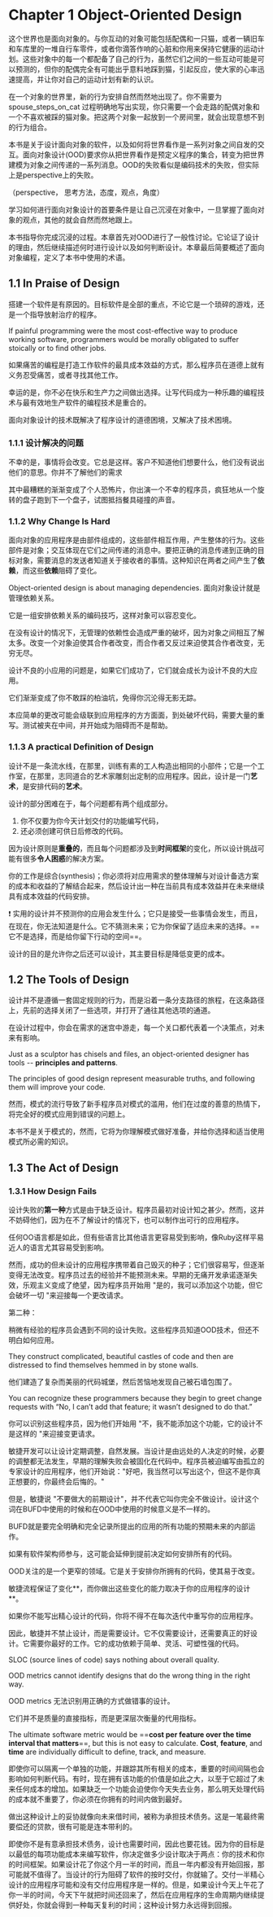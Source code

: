 # Chapter 1 Object-Oriented Design



这个世界也是面向对象的。与你互动的对象可能包括配偶和一只猫，或者一辆旧车和车库里的一堆自行车零件，或者你滴答作响的心脏和你用来保持它健康的运动计划。这些对象中的每一个都配备了自己的行为，虽然它们之间的一些互动可能是可以预测的，但你的配偶完全有可能出乎意料地踩到猫，引起反应，使大家的心率迅速提高，并让你对自己的运动计划有新的认识。



在一个对象的世界里，新的行为安排自然而然地出现了。你不需要为 spouse_steps_on_cat 过程明确地写出实现，你只需要一个会走路的配偶对象和一个不喜欢被踩的猫对象。把这两个对象一起放到一个房间里，就会出现意想不到的行为组合。



本书是关于设计面向对象的软件，以及如何将世界看作是一系列对象之间自发的交互。面向对象设计(OOD)要求你从把世界看作是预定义程序的集合，转变为把世界建模为对象之间传递的一系列消息。OOD的失败看似是编码技术的失败，但实际上是perspective上的失败。

（perspective， 思考方法，态度，观点，角度）

学习如何进行面向对象设计的首要条件是让自己沉浸在对象中，一旦掌握了面向对象的观点，其他的就会自然而然地跟上。

本书指导你完成沉浸的过程。本章首先对OOD进行了一般性讨论。它论证了设计的理由，然后继续描述何时进行设计以及如何判断设计。本章最后简要概述了面向对象编程，定义了本书中使用的术语。



## 1.1 In Praise of Design

搭建一个软件是有原因的。目标软件是全部的重点，不论它是一个琐碎的游戏，还是一个指导放射治疗的程序。

If painful programming were the most cost-effective way to produce working software, programmers would be morally obligated to suffer stoically or to find other jobs.

如果痛苦的编程是打造工作软件的最具成本效益的方式，那么程序员在道德上就有义务忍受痛苦，或者寻找其他工作。

幸运的是，你不必在快乐和生产力之间做出选择。让写代码成为一种乐趣的编程技术与最有效地生产软件的编程技术是重合的。

面向对象设计的技术既解决了程序设计的道德困境，又解决了技术困境。

### 1.1.1 设计解决的问题

不幸的是，事情将会改变。它总是这样。客户不知道他们想要什么，他们没有说出他们的意思。你并不了解他们的需求

其中最糟糕的渐渐变成了个人恐怖片，你出演一个不幸的程序员，疯狂地从一个旋转的盘子跑到下一个盘子，试图抵挡餐具碰撞的声音。



### 1.1.2 Why Change Is Hard

面向对象的应用程序是由部件组成的，这些部件相互作用，产生整体的行为。这些部件是对象；交互体现在它们之间传递的消息中。要把正确的消息传递到正确的目标对象，需要消息的发送者知道关于接收者的事情。这种知识在两者之间产生了**依赖**，而这些**依赖**阻碍了变化。



Object-oriented design is about managing dependencies. 面向对象设计就是管理依赖关系。

它是一组安排依赖关系的编码技巧，这样对象可以容忍变化。

在没有设计的情况下，无管理的依赖性会造成严重的破坏，因为对象之间相互了解太多。改变一个对象迫使其合作者改变，而合作者又反过来迫使其合作者改变，无穷无尽。

设计不良的小应用的问题是，如果它们成功了，它们就会成长为设计不良的大应用。

它们渐渐变成了你不敢踩的柏油坑，免得你沉沦得无影无踪。

本应简单的更改可能会级联到应用程序的方方面面，到处破坏代码，需要大量的重写。测试被夹在中间，并开始成为阻碍而不是帮助。



### 1.1.3 A practical Definition of Design

设计不是一条流水线，在那里，训练有素的工人构造出相同的小部件；它是一个工作室，在那里，志同道合的艺术家雕刻出定制的应用程序。因此，设计是一门**艺术**，是安排代码的**艺术**。



设计的部分困难在于，每个问题都有两个组成部分。

1. 你不仅要为你今天计划交付的功能编写代码，
2. 还必须创建可供日后修改的代码。



因为设计原则是**重叠的**，而且每个问题都涉及到**时间框架**的变化，所以设计挑战可能有很多**令人困惑**的解决方案。

你的工作是综合(synthesis)；你必须将对应用需求的整体理解与对设计备选方案的成本和收益的了解结合起来，然后设计出一种在当前具有成本效益并在未来继续具有成本效益的代码安排。

:exclamation: 实用的设计并不预测你的应用会发生什么；它只是接受一些事情会发生，而且，在现在，你无法知道是什么。它不猜测未来；它为你保留了适应未来的选择。==它不是选择，而是给你留下行动的空间==。



设计的目的是允许你之后还可以设计，其主要目标是降低变更的成本。



## 1.2 The Tools of Design

设计并不是遵循一套固定规则的行为，而是沿着一条分支路径的旅程，在这条路径上，先前的选择关闭了一些选项，并打开了通往其他选项的通道。

在设计过程中，你会在需求的迷宫中游走，每一个关口都代表着一个决策点，对未来有影响。

Just as a sculptor has chisels and files, an object-oriented designer has tools -- **principles and patterns**.



The principles of good design represent measurable truths, and following them will improve your code.



然而，模式的流行导致了新手程序员对模式的滥用，他们在过度的善意的热情下，将完全好的模式应用到错误的问题上。

本书不是关于模式的，然而，它将为你理解模式做好准备，并给你选择和适当使用模式所必需的知识。

## 1.3 The Act of Design



### 1.3.1 How Design Fails

设计失败的**第一种**方式是由于缺乏设计。程序员最初对设计知之甚少。然而，这并不妨碍他们，因为在不了解设计的情况下，也可以制作出可行的应用程序。

任何OO语言都是如此，但有些语言比其他语言更容易受到影响，像Ruby这样平易近人的语言尤其容易受到影响。

然而，成功的但未设计的应用程序携带着自己毁灭的种子；它们很容易写，但逐渐变得无法改变。程序员过去的经验并不能预测未来。早期的无痛开发承诺逐渐失效，乐观主义变成了绝望，因为程序员开始用 "是的，我可以添加这个功能，但它会破坏一切 "来迎接每一个更改请求。



第二种：

稍微有经验的程序员会遇到不同的设计失败。这些程序员知道OOD技术，但还不明白如何应用。

They construct complicated, beautiful castles of code and then are distressed to find themselves hemmed in by stone walls.

他们建造了复杂而美丽的代码城堡，然后苦恼地发现自己被石墙包围了。

You can recognize these programmers because they begin to greet change requests with “No, I can’t add that feature; it wasn’t designed to do that.”

你可以识别这些程序员，因为他们开始用 "不，我不能添加这个功能，它的设计不是这样的 "来迎接变更请求。



敏捷开发可以让设计定期调整，自然发展。当设计是由远处的人决定的时候，必要的调整都无法发生，早期的理解失败会被固化在代码中。程序员被迫编写由孤立的专家设计的应用程序，他们开始说："好吧，我当然可以写出这个，但这不是你真正想要的，你最终会后悔的。"



但是，敏捷说 "不要做大的前期设计"，并不代表它叫你完全不做设计。设计这个词在BUFD中使用的时候和在OOD中使用的时候意义是不一样的。

BUFD就是要完全明确和完全记录所提出的应用的所有功能的预期未来的内部运作。

如果有软件架构师参与，这可能会延伸到提前决定如何安排所有的代码。

OOD关注的是一个更窄的领域。它是关于安排你所拥有的代码，使其易于改变。

敏捷流程保证了变化**，而你做出这些变化的能力取决于你的应用程序的设计**。

如果你不能写出精心设计的代码，你将不得不在每次迭代中重写你的应用程序。



因此，敏捷并不禁止设计，而是需要设计。它不仅需要设计，还需要真正的好设计。它需要你最好的工作。它的成功依赖于简单、灵活、可塑性强的代码。



SLOC (source lines of code) says nothing about overall quality.

OOD metrics cannot identify designs that do the wrong thing in the right way.

OOD metrics 无法识别用正确的方式做错事的设计。

它们并不是质量的直接指标，而是更深层次衡量的代用指标。

The ultimate software metric would be ==**cost per feature over the time interval that matters**==, but this is not easy to calculate. **Cost**, **feature**, and **time** are individually difficult to define, track, and measure.

即使你可以隔离一个单独的功能，并跟踪其所有相关的成本，重要的时间间隔也会影响如何判断代码。有时，现在拥有该功能的价值是如此之大，以至于它超过了未来任何成本的增加。如果缺乏一个功能会迫使你今天失去业务，那么明天处理代码的成本就不重要了，你必须在你拥有的时间内做到最好。

做出这种设计上的妥协就像向未来借时间，被称为承担技术债务。这是一笔最终需要偿还的贷款，很有可能是连本带利的。



即使你不是有意承担技术债务，设计也需要时间，因此也要花钱。因为你的目标是以最低的每项功能成本来编写软件，你决定做多少设计取决于两点：你的技术和你的时间框架。如果设计花了你这个月一半的时间，而且一年内都没有开始回报，那可能就不值得了。当设计的行为阻碍了软件的按时交付，你就输了。交付一半精心设计的应用程序可能和没有交付应用程序是一样的。但是，如果设计今天上午花了你一半的时间，今天下午就把时间还回来了，然后在应用程序的生命周期内继续提供好处，你就会得到一种每天复利的时间；这种设计努力永远得到回报。

